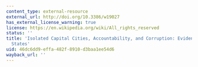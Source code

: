 ```yaml
---
content_type: external-resource
external_url: http://doi.org/10.3386/w19027
has_external_license_warning: true
license: https://en.wikipedia.org/wiki/All_rights_reserved
status: ''
title: 'Isolated Capital Cities, Accountability, and Corruption: Evidence from US
  States'
uid: 46dc6dd9-effa-482f-8910-d3baa1ee54d6
wayback_url: ''
---
```


